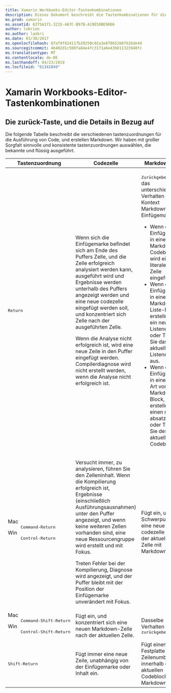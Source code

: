 ```yaml
---
title: Xamarin Workbooks-Editor-Tastenkombinationen
description: Dieses Dokument beschreibt die Tastenkombinationen für die Verwendung in der Xamarin Workbooks-Editor. Insbesondere überprüft er verschiedene Möglichkeiten, die die Return-Taste verwendet wird.
ms.prod: xamarin
ms.assetid: 6375A371-3215-4A7C-B97B-A19E58BE96D6
author: lobrien
ms.author: laobri
ms.date: 03/30/2017
ms.openlocfilehash: 87af9f824117b20250c02a3e070652607626de44
ms.sourcegitcommit: 4b402d1c508fa84e4fc3171a6e43b811323948fc
ms.translationtype: MT
ms.contentlocale: de-DE
ms.lasthandoff: 04/23/2019
ms.locfileid: "61341049"
---
```

# <a name="xamarin-workbooks-editor-keyboard-shortcuts"></a>Xamarin Workbooks-Editor-Tastenkombinationen

## <a name="the-return-key-and-its-nuances"></a>Die zurück-Taste, und die Details in Bezug auf

Die folgende Tabelle beschreibt die verschiedenen tastenzuordnungen für die Ausführung von Code, und erstellen Markdown. Wir haben mit großer Sorgfalt sinnvolle und konsistente tastenzuordnungen auswählen, die bekannte und flüssig ausgeführt.

|Tastenzuordnung|Codezelle|Markdown Cell|
|--- |--- |--- |
|<kbd>Return</kbd>|<p>Wenn sich die Einfügemarke befindet sich am Ende des Puffers Zelle, und die Zelle erfolgreich analysiert werden kann, ausgeführt wird und Ergebnisse werden unterhalb des Puffers angezeigt werden und eine neue codezelle eingefügt werden soll, und konzentriert sich Zelle nach der ausgeführten Zelle.</p><p>Wenn die Analyse nicht erfolgreich ist, wird eine neue Zeile in den Puffer eingefügt werden. Compilerdiagnose wird nicht erstellt werden, wenn die Analyse nicht erfolgreich ist.</p>|<p><kbd>Zurückgeben</kbd> ist das unterschiedliches Verhalten je nach Kontext Markdown, an der Einfügemarke.</p><ul><li>Wenn die Einfügemarke in einem Markdown-Codeblock, wird eine literale neue Zeile eingefügt.</li><li>Wenn die Einfügemarke in einem Markdown-Liste-Block, erstellen Sie ein neues Listenelement, oder Teilen Sie das aktuelle Listenelement aus.</li><li>Wenn die Einfügemarke in eine andere Art von Markdown-Block, erstellen Sie einen neuen absatzblock, oder Teilen Sie des aktuellen Codeblocks.</li></ul>|
|<dl><dt>Mac</dt><dd><kbd>Command‑Return</kbd></dd><dt>Win</dt><dd><kbd>Control‑Return</kbd></dd></dl>|<p>Versucht immer, zu analysieren, führen Sie den Zelleninhalt. Wenn die Kompilierung erfolgreich ist, Ergebnisse (einschließlich Ausführungsausnahmen) unter den Puffer angezeigt, und wenn keine weiteren Zellen vorhanden sind, eine neue Ressourcengruppe wird erstellt und mit Fokus.</p><p>Treten Fehler bei der Kompilierung, Diagnose wird angezeigt, und der Puffer bleibt mit der Position der Einfügemarke unverändert mit Fokus.</p>|Fügt ein, und der Schwerpunkt liegt eine neue codezelle nach der aktuellen Zelle mit Markdown.|
|<dl><dt>Mac</dt><dd><kbd>Command‑Shift‑Return</kbd><dd><dt>Win</dt><dd><kbd>Control‑Shift‑Return</kbd></dd></dl>|Fügt ein, und konzentriert sich eine neuen Markdown-Zelle nach der aktuellen Zelle.|Dasselbe Verhalten wie <kbd>zurückgeben</kbd>|
|<kbd>Shift‑Return</kbd>|Fügt immer eine neue Zeile, unabhängig von der Einfügemarke oder Inhalt ein.|Fügt einen Festplatte Zeilenumbruch innerhalb des aktuellen Codeblocks mit Markdown.|
